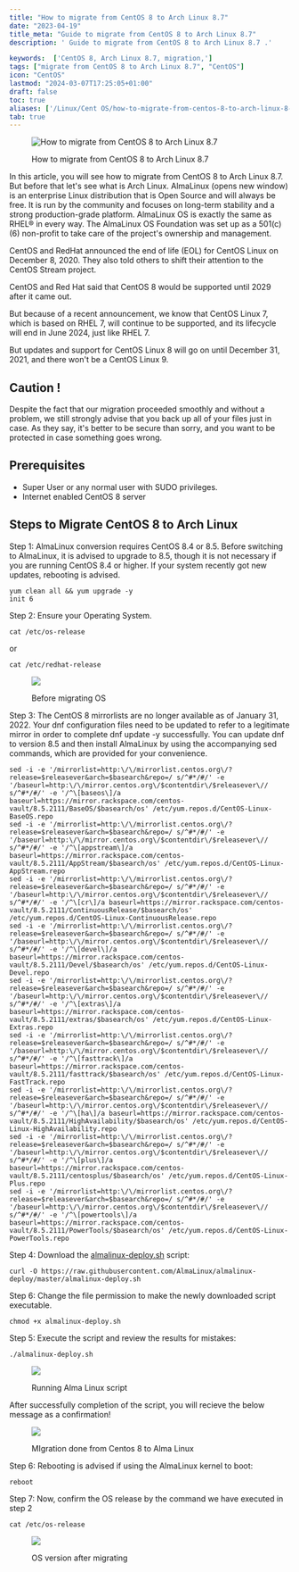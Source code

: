 ```yaml
---
title: "How to migrate from CentOS 8 to Arch Linux 8.7"
date: "2023-04-19"
title_meta: "Guide to migrate from CentOS 8 to Arch Linux 8.7"
description: ' Guide to migrate from CentOS 8 to Arch Linux 8.7 .'

keywords:  ['CentOS 8, Arch Linux 8.7, migration,']
tags: ["migrate from CentOS 8 to Arch Linux 8.7", "CentOS"]
icon: "CentOS"
lastmod: "2024-03-07T17:25:05+01:00"
draft: false
toc: true
aliases: ['/Linux/Cent OS/how-to-migrate-from-centos-8-to-arch-linux-8-7/']
tab: true
---
```


<figure>

![How to migrate from CentOS 8 to Arch Linux 8.7](images/how-to-upgrade-from-CentOS-8-to-Arch-Linux.png)

<figcaption>

How to migrate from CentOS 8 to Arch Linux 8.7

</figcaption>

</figure>

In this article, you will see how to migrate from CentOS 8 to Arch Linux 8.7. But before that let's see what is Arch Linux. AlmaLinux (opens new window) is an enterprise Linux distribution that is Open Source and will always be free. It is run by the community and focuses on long-term stability and a strong production-grade platform. AlmaLinux OS is exactly the same as RHEL® in every way. The AlmaLinux OS Foundation was set up as a 501(c)(6) non-profit to take care of the project's ownership and management.

CentOS and RedHat announced the end of life (EOL) for CentOS Linux on December 8, 2020. They also told others to shift their attention to the CentOS Stream project.

CentOS and Red Hat said that CentOS 8 would be supported until 2029 after it came out.

But because of a recent announcement, we know that CentOS Linux 7, which is based on RHEL 7, will continue to be supported, and its lifecycle will end in June 2024, just like RHEL 7.

But updates and support for CentOS Linux 8 will go on until December 31, 2021, and there won't be a CentOS Linux 9.

## Caution !

Despite the fact that our migration proceeded smoothly and without a problem, we still strongly advise that you back up all of your files just in case. As they say, it's better to be secure than sorry, and you want to be protected in case something goes wrong.

## Prerequisites

- Super User or any normal user with SUDO privileges.
- Internet enabled CentOS 8 server

## Steps to Migrate CentOS 8 to Arch Linux

Step 1: AlmaLinux conversion requires CentOS 8.4 or 8.5. Before switching to AlmaLinux, it is advised to upgrade to 8.5, though it is not necessary if you are running CentOS 8.4 or higher. If your system recently got new updates, rebooting is advised.

```
yum clean all && yum upgrade -y
init 6
```
Step 2: Ensure your Operating System.

```
cat /etc/os-release
```
or 

```
cat /etc/redhat-release
```
<figure>

![](images/image-913.png)

<figcaption>

Before migrating OS

</figcaption>

</figure>

Step 3: The CentOS 8 mirrorlists are no longer available as of January 31, 2022. Your dnf configuration files need to be updated to refer to a legitimate mirror in order to complete dnf update -y successfully. You can update dnf to version 8.5 and then install AlmaLinux by using the accompanying sed commands, which are provided for your convenience.

```
sed -i -e '/mirrorlist=http:\/\/mirrorlist.centos.org\/?release=$releasever&arch=$basearch&repo=/ s/^#*/#/' -e '/baseurl=http:\/\/mirror.centos.org\/$contentdir\/$releasever\// s/^#*/#/' -e '/^\[baseos\]/a baseurl=https://mirror.rackspace.com/centos-vault/8.5.2111/BaseOS/$basearch/os' /etc/yum.repos.d/CentOS-Linux-BaseOS.repo
sed -i -e '/mirrorlist=http:\/\/mirrorlist.centos.org\/?release=$releasever&arch=$basearch&repo=/ s/^#*/#/' -e '/baseurl=http:\/\/mirror.centos.org\/$contentdir\/$releasever\// s/^#*/#/' -e '/^\[appstream\]/a baseurl=https://mirror.rackspace.com/centos-vault/8.5.2111/AppStream/$basearch/os' /etc/yum.repos.d/CentOS-Linux-AppStream.repo
sed -i -e '/mirrorlist=http:\/\/mirrorlist.centos.org\/?release=$releasever&arch=$basearch&repo=/ s/^#*/#/' -e '/baseurl=http:\/\/mirror.centos.org\/$contentdir\/$releasever\// s/^#*/#/' -e '/^\[cr\]/a baseurl=https://mirror.rackspace.com/centos-vault/8.5.2111/ContinuousRelease/$basearch/os' /etc/yum.repos.d/CentOS-Linux-ContinuousRelease.repo
sed -i -e '/mirrorlist=http:\/\/mirrorlist.centos.org\/?release=$releasever&arch=$basearch&repo=/ s/^#*/#/' -e '/baseurl=http:\/\/mirror.centos.org\/$contentdir\/$releasever\// s/^#*/#/' -e '/^\[devel\]/a baseurl=https://mirror.rackspace.com/centos-vault/8.5.2111/Devel/$basearch/os' /etc/yum.repos.d/CentOS-Linux-Devel.repo
sed -i -e '/mirrorlist=http:\/\/mirrorlist.centos.org\/?release=$releasever&arch=$basearch&repo=/ s/^#*/#/' -e '/baseurl=http:\/\/mirror.centos.org\/$contentdir\/$releasever\// s/^#*/#/' -e '/^\[extras\]/a baseurl=https://mirror.rackspace.com/centos-vault/8.5.2111/extras/$basearch/os' /etc/yum.repos.d/CentOS-Linux-Extras.repo
sed -i -e '/mirrorlist=http:\/\/mirrorlist.centos.org\/?release=$releasever&arch=$basearch&repo=/ s/^#*/#/' -e '/baseurl=http:\/\/mirror.centos.org\/$contentdir\/$releasever\// s/^#*/#/' -e '/^\[fasttrack\]/a baseurl=https://mirror.rackspace.com/centos-vault/8.5.2111/fasttrack/$basearch/os' /etc/yum.repos.d/CentOS-Linux-FastTrack.repo
sed -i -e '/mirrorlist=http:\/\/mirrorlist.centos.org\/?release=$releasever&arch=$basearch&repo=/ s/^#*/#/' -e '/baseurl=http:\/\/mirror.centos.org\/$contentdir\/$releasever\// s/^#*/#/' -e '/^\[ha\]/a baseurl=https://mirror.rackspace.com/centos-vault/8.5.2111/HighAvailability/$basearch/os' /etc/yum.repos.d/CentOS-Linux-HighAvailability.repo
sed -i -e '/mirrorlist=http:\/\/mirrorlist.centos.org\/?release=$releasever&arch=$basearch&repo=/ s/^#*/#/' -e '/baseurl=http:\/\/mirror.centos.org\/$contentdir\/$releasever\// s/^#*/#/' -e '/^\[plus\]/a baseurl=https://mirror.rackspace.com/centos-vault/8.5.2111/centosplus/$basearch/os' /etc/yum.repos.d/CentOS-Linux-Plus.repo
sed -i -e '/mirrorlist=http:\/\/mirrorlist.centos.org\/?release=$releasever&arch=$basearch&repo=/ s/^#*/#/' -e '/baseurl=http:\/\/mirror.centos.org\/$contentdir\/$releasever\// s/^#*/#/' -e '/^\[powertools\]/a baseurl=https://mirror.rackspace.com/centos-vault/8.5.2111/PowerTools/$basearch/os' /etc/yum.repos.d/CentOS-Linux-PowerTools.repo
```
Step 4: Download the [almalinux-deploy.sh](https://github.com/AlmaLinux/almalinux-deploy/blob/master/almalinux-deploy.sh) script:

```
curl -O https://raw.githubusercontent.com/AlmaLinux/almalinux-deploy/master/almalinux-deploy.sh
```
Step 6: Change the file permission to make the newly downloaded script executable.

```
chmod +x almalinux-deploy.sh
```
Step 5: Execute the script and review the results for mistakes:

```
./almalinux-deploy.sh
```
<figure>

![](images/image-914-1024x623.png)

<figcaption>

Running Alma Linux script

</figcaption>

</figure>

After successfully completion of the script, you will recieve the below message as a confirmation!

<figure>

![](images/image-915.png)

<figcaption>

MIgration done from Centos 8 to Alma Linux

</figcaption>

</figure>

Step 6: Rebooting is advised if using the AlmaLinux kernel to boot:

```
reboot
```
Step 7: Now, confirm the OS release by the command we have executed in step 2

```
cat /etc/os-release
```
<figure>

![](images/image-916.png)

<figcaption>

OS version after migrating

</figcaption>

</figure>
